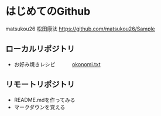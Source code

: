 # はじめてのGithub
matsukou26 松田康汰
https://github.com/matsukou26/Sample

## ローカルリポジトリ
* お好み焼きレシピ
　　　[okonomi.txt](okonomi.txt)

## リモートリポジトリ
* README.mdを作ってみる
* マークダウンを覚える
